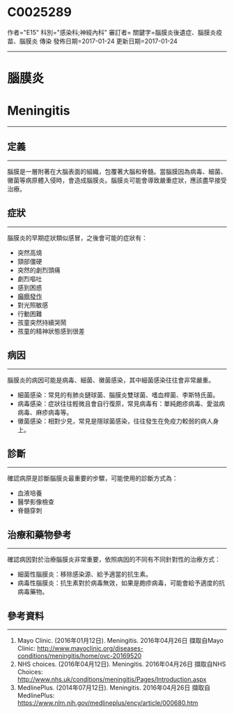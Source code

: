# C0025289
作者="E15"
科別="感染科;神經內科"
審訂者=
關鍵字=腦膜炎後遺症、腦膜炎疫苗、腦膜炎 傳染
發佈日期=2017-01-24
更新日期=2017-01-24

----------
# 腦膜炎
# Meningitis
----------
## 定義
----------

腦膜是一層附著在大腦表面的組織，包覆著大腦和脊髓。當腦膜因為病毒、細菌、黴菌等病原體入侵時，會造成腦膜炎。腦膜炎可能會導致嚴重症狀，應該盡早接受治療。

## 症狀
----------

腦膜炎的早期症狀類似感冒，之後會可能的症狀有：

- 突然高燒
- 頸部僵硬
- 突然的劇烈頭痛
- 劇烈嘔吐
- 感到困惑
- [癲癇發作](C0014544-01)
- 對光照敏感
- 行動困難
- 孩童突然持續哭鬧
- 孩童的精神狀態感到很差
## 病因
----------

腦膜炎的病因可能是病毒、細菌、黴菌感染，其中細菌感染往往會非常嚴重。

- 細菌感染：常見的有肺炎鏈球菌、腦膜炎雙球菌、嗜血桿菌、李斯特氏菌。
- 病毒感染：症狀往往輕微且會自行復原，常見病毒有：單純皰疹病毒、愛滋病病毒、麻疹病毒等。
- 黴菌感染：相對少見，常見是隱球菌感染，往往發生在免疫力較弱的病人身上。
## 診斷
----------

確認病原是診斷腦膜炎最重要的步驟，可能使用的診斷方式為：

- 血液培養
- 醫學影像檢查
- 脊髓穿刺
## 治療和藥物參考
----------

確認病因對於治療腦膜炎非常重要，依照病因的不同有不同針對性的治療方式：

- 細菌性腦膜炎：移除感染源、給予適當的抗生素。
- 病毒性腦膜炎：抗生素對於病毒無效，如果是皰疹病毒，可能會給予適度的抗病毒藥物。
## 參考資料
----------
1. Mayo Clinic. (2016年01月12日). Meningitis. 2016年04月26日 擷取自Mayo Clinic:
  http://www.mayoclinic.org/diseases-conditions/meningitis/home/ovc-20169520
2. NHS choices. (2016年04月12日). Meningitis. 2016年04月26日 擷取自NHS Choices:
  http://www.nhs.uk/conditions/meningitis/Pages/Introduction.aspx
3. MedlinePlus. (2014年07月12日). Meningitis. 2016年04月26日 擷取自MedlinePlus:
  https://www.nlm.nih.gov/medlineplus/ency/article/000680.htm

